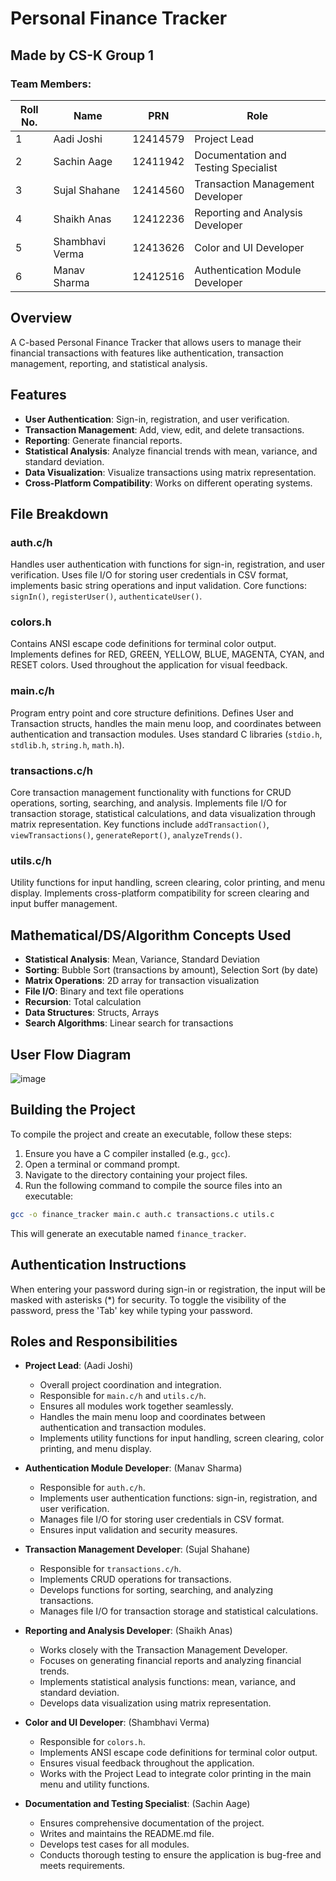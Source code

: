 ﻿# Personal Finance Tracker

## Made by CS-K Group 1

### Team Members:
| Roll No. | Name            | PRN       | Role                                |
|----------|-----------------|-----------|-------------------------------------|
|     1    | Aadi Joshi      | 12414579  | Project Lead                        |
|     2    | Sachin Aage     | 12411942  | Documentation and Testing Specialist|
|     3    | Sujal Shahane   | 12414560  | Transaction Management Developer    |
|     4    | Shaikh Anas     | 12412236  | Reporting and Analysis Developer    |
|     5    | Shambhavi Verma | 12413626  | Color and UI Developer              | 
|     6    | Manav Sharma    | 12412516  | Authentication Module Developer     |

## Overview
A C-based Personal Finance Tracker that allows users to manage their financial transactions with features like authentication, transaction management, reporting, and statistical analysis.

## Features
- **User Authentication**: Sign-in, registration, and user verification.
- **Transaction Management**: Add, view, edit, and delete transactions.
- **Reporting**: Generate financial reports.
- **Statistical Analysis**: Analyze financial trends with mean, variance, and standard deviation.
- **Data Visualization**: Visualize transactions using matrix representation.
- **Cross-Platform Compatibility**: Works on different operating systems.

## File Breakdown
### auth.c/h
Handles user authentication with functions for sign-in, registration, and user verification. Uses file I/O for storing user credentials in CSV format, implements basic string operations and input validation. Core functions: `signIn()`, `registerUser()`, `authenticateUser()`.

### colors.h
Contains ANSI escape code definitions for terminal color output. Implements defines for RED, GREEN, YELLOW, BLUE, MAGENTA, CYAN, and RESET colors. Used throughout the application for visual feedback.

### main.c/h
Program entry point and core structure definitions. Defines User and Transaction structs, handles the main menu loop, and coordinates between authentication and transaction modules. Uses standard C libraries (`stdio.h`, `stdlib.h`, `string.h`, `math.h`).

### transactions.c/h
Core transaction management functionality with functions for CRUD operations, sorting, searching, and analysis. Implements file I/O for transaction storage, statistical calculations, and data visualization through matrix representation. Key functions include `addTransaction()`, `viewTransactions()`, `generateReport()`, `analyzeTrends()`.

### utils.c/h
Utility functions for input handling, screen clearing, color printing, and menu display. Implements cross-platform compatibility for screen clearing and input buffer management.

## Mathematical/DS/Algorithm Concepts Used
- **Statistical Analysis**: Mean, Variance, Standard Deviation
- **Sorting**: Bubble Sort (transactions by amount), Selection Sort (by date)
- **Matrix Operations**: 2D array for transaction visualization
- **File I/O**: Binary and text file operations
- **Recursion**: Total calculation
- **Data Structures**: Structs, Arrays
- **Search Algorithms**: Linear search for transactions

## User Flow Diagram

![image](https://github.com/user-attachments/assets/1540122a-d2af-488a-bbb8-68f73672b952)


## Building the Project
To compile the project and create an executable, follow these steps:

1. Ensure you have a C compiler installed (e.g., `gcc`).
2. Open a terminal or command prompt.
3. Navigate to the directory containing your project files.
4. Run the following command to compile the source files into an executable:

```sh
gcc -o finance_tracker main.c auth.c transactions.c utils.c
```

This will generate an executable named `finance_tracker`.

## Authentication Instructions
When entering your password during sign-in or registration, the input will be masked with asterisks (*) for security. To toggle the visibility of the password, press the 'Tab' key while typing your password.

## Roles and Responsibilities
- **Project Lead**: (Aadi Joshi)
  - Overall project coordination and integration.
  - Responsible for `main.c/h` and `utils.c/h`.
  - Ensures all modules work together seamlessly.
  - Handles the main menu loop and coordinates between authentication and transaction modules.
  - Implements utility functions for input handling, screen clearing, color printing, and menu display.

- **Authentication Module Developer**: (Manav Sharma)
  - Responsible for `auth.c/h`.
  - Implements user authentication functions: sign-in, registration, and user verification.
  - Manages file I/O for storing user credentials in CSV format.
  - Ensures input validation and security measures.

- **Transaction Management Developer**: (Sujal Shahane)
  - Responsible for `transactions.c/h`.
  - Implements CRUD operations for transactions.
  - Develops functions for sorting, searching, and analyzing transactions.
  - Manages file I/O for transaction storage and statistical calculations.

- **Reporting and Analysis Developer**: (Shaikh Anas)
  - Works closely with the Transaction Management Developer.
  - Focuses on generating financial reports and analyzing financial trends.
  - Implements statistical analysis functions: mean, variance, and standard deviation.
  - Develops data visualization using matrix representation.

- **Color and UI Developer**: (Shambhavi Verma)
  - Responsible for `colors.h`.
  - Implements ANSI escape code definitions for terminal color output.
  - Ensures visual feedback throughout the application.
  - Works with the Project Lead to integrate color printing in the main menu and utility functions.

- **Documentation and Testing Specialist**: (Sachin Aage)
  - Ensures comprehensive documentation of the project.
  - Writes and maintains the README.md file.
  - Develops test cases for all modules.
  - Conducts thorough testing to ensure the application is bug-free and meets requirements.

